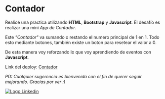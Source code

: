 # Contador

Realicé una practica utilizando **HTML**, **Bootstrap** y **Javascript**. El desafío es realizar una mini _App de Contador_.

Este _"Contador"_ va sumando o restando el numero principal de 1 en 1. Todo esto mediante botones, también existe un boton para resetear el valor a 0.

De esta manera voy reforzando lo que voy aprendiendo de eventos con **Javascript**.

Link del deploy: [Contador](https://guileless-queijadas-2440b1.netlify.app/)

_PD: Cualquier sugerencia es bienvenida con el fin de querer seguir mejorando. Gracias por ver :)_

[![Logo Linkedin](https://cdn-icons-png.flaticon.com/24/179/179330.png "Ir a Linkedin de Nicolas Cabrera")](https://www.linkedin.com/in/nicolas-francisco-cabrera/)
